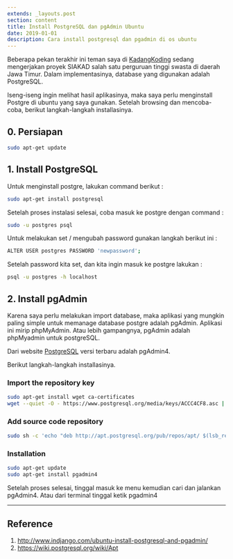 ```yaml
---
extends: _layouts.post
section: content
title: Install PostgreSQL dan pgAdmin Ubuntu
date: 2019-01-01
description: Cara install postgresql dan pgadmin di os ubuntu
---
```


Beberapa pekan terakhir ini teman saya di [KadangKoding](https://kadangkoding.com) sedang mengerjakan proyek SIAKAD salah satu perguruan tinggi swasta di daerah Jawa Timur. Dalam implementasinya, database yang digunakan adalah PostgreSQL.

Iseng-iseng ingin melihat hasil aplikasinya, maka saya perlu menginstall Postgre di ubuntu yang saya gunakan. Setelah browsing dan mencoba-coba, berikut langkah-langkah installasinya.

## 0. Persiapan
```bash
sudo apt-get update
```

## 1. Install PostgreSQL
Untuk menginstall postgre, lakukan command berikut :

```bash
sudo apt-get install postgresql
```
Setelah proses instalasi selesai, coba masuk ke postgre dengan command :

```bash
sudo -u postgres psql
```
Untuk melakukan set / mengubah password gunakan langkah berikut ini :

```bash
ALTER USER postgres PASSWORD 'newpassword';
```
Setelah password kita set, dan kita ingin masuk ke postgre lakukan :

```bash
psql -u postgres -h localhost
```

## 2. Install pgAdmin
Karena saya perlu melakukan import database, maka aplikasi yang mungkin paling simple untuk memanage database postgre adalah pgAdmin. Aplikasi ini mirip phpMyAdmin. Atau lebih gampangnya, pgAdmin adalah phpMyadmin untuk postgreSQL.

Dari website [PostgreSQL](https://postgresql.org/) versi terbaru adalah pgAdmin4.

Berikut langkah-langkah installasinya.

### Import the repository key
```bash
sudo apt-get install wget ca-certificates
wget --quiet -O - https://www.postgresql.org/media/keys/ACCC4CF8.asc | sudo apt-key add -
```
### Add source code repository
```bash
sudo sh -c 'echo "deb http://apt.postgresql.org/pub/repos/apt/ $(lsb_release -cs)-pgdg main" > /etc/apt/sources.list.d/pgdg.list'
```
### Installation
```bash
sudo apt-get update
sudo apt-get install pgadmin4
```
Setelah proses selesai, tinggal masuk ke menu kemudian cari dan jalankan pgAdmin4. Atau dari terminal tinggal ketik pgadmin4

___
## Reference
1. http://www.indjango.com/ubuntu-install-postgresql-and-pgadmin/
2. https://wiki.postgresql.org/wiki/Apt
